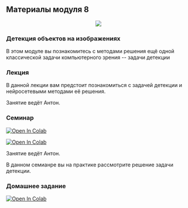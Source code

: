 ## Материалы модуля 8
<div align="center">
  <img src="../images/dls.png">
</div>

### Детекция объектов на изображениях

В этом модуле вы познакомитесь с методами решения ещё одной классической задачи компьютерного зрения -- задачи детекции

### Лекция
В данной лекции вам предстоит познакомиться с задачей детекции и нейросетевыми методами её решения.

Занятие ведёт Антон.

### Семинар
[![Open In Colab](https://colab.research.google.com/assets/colab-badge.svg)](https://colab.research.google.com/github/DeepLearningSchool/part_1_ml_cv/blob/main/week_09_detection/Practice/formats_and_libraries_for_detection.ipynb)

[![Open In Colab](https://colab.research.google.com/assets/colab-badge.svg)](https://colab.research.google.com/github/DeepLearningSchool/part_1_ml_cv/blob/main/week_09_detection/Practice/detector_from_scratch.ipynb)

Занятие ведёт Антон.

В данном семианре вы на практике рассмотрите решение задачи детекции. 

### Домашнее задание

[![Open In Colab](https://colab.research.google.com/assets/colab-badge.svg)](https://colab.research.google.com/github/DeepLearningSchool/part_1_ml_cv/blob/main/week_09_detection/Homework/homework_detection.ipynb)




